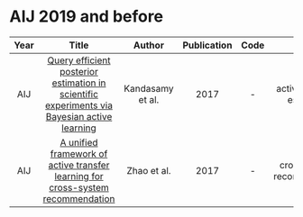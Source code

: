 # AIJ 2019 and before

| Year |                                                       Title                                                       |   Author    | Publication | Code | Tasks | Notes | Datasets| Notions |
|:----:|:-----------------------------------------------------------------------------------------------------------------:|:-----------:|:-----------:|:----:|:----:|:-----:|:-----:|:-----:|
| AIJ  | [Query efficient posterior estimation in scientific experiments via Bayesian active learning](https://www.sciencedirect.com/science/article/pii/S0004370216301394) | Kandasamy et al. |    2017     |  -   |   active posterior estimation   |  `Uncertainty`, `Bayesian setting`, `None`, `Tra`, `Hard`     |   Synthetic    |       |
| AIJ  |       [A unified framework of active transfer learning for cross-system recommendation](https://www.sciencedirect.com/science/article/pii/S0004370216301540)       |   Zhao et al.    |    2017     |  -   |   cross-system recommendation   |   `Uncertainty`, `Matrix Factorization`, `None`, `Tra`, `Hard`    |    Netflix3 and Douban   |       |
